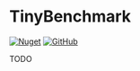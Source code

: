 # TinyBenchmark

[![Nuget](https://img.shields.io/nuget/v/TinyBenchmark.svg?logo=nuget)](https://www.nuget.org/packages/TinyBenchmark)
[![GitHub](https://img.shields.io/github/license/tommasobertoni/TinyBenchmark.svg)](https://github.com/tommasobertoni/TinyBenchmark/blob/master/LICENSE)

TODO
